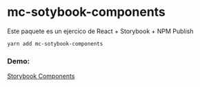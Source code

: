 # mc-sotybook-components

Este paquete es un ejercico de React + Storybook + NPM Publish

```
yarn add mc-sotybook-components
```
### Demo:
[Storybook Components](https://mcampoy.github.io/sb-components/?path=/story/example-introduction--page)